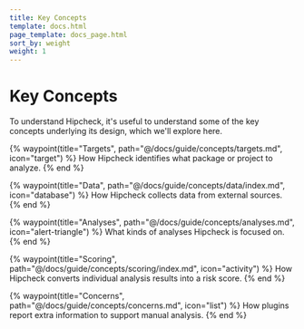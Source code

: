 ```yaml
---
title: Key Concepts
template: docs.html
page_template: docs_page.html
sort_by: weight
weight: 1
---
```


# Key Concepts

To understand Hipcheck, it's useful to understand some of the key concepts
underlying its design, which we'll explore here.


<div class="grid grid-cols-2 gap-8 mt-8">

{% waypoint(title="Targets", path="@/docs/guide/concepts/targets.md", icon="target") %}
How Hipcheck identifies what package or project to analyze.
{% end %}

{% waypoint(title="Data", path="@/docs/guide/concepts/data/index.md", icon="database") %}
How Hipcheck collects data from external sources.
{% end %}

{% waypoint(title="Analyses", path="@/docs/guide/concepts/analyses.md", icon="alert-triangle") %}
What kinds of analyses Hipcheck is focused on.
{% end %}

{% waypoint(title="Scoring", path="@/docs/guide/concepts/scoring/index.md", icon="activity") %}
How Hipcheck converts individual analysis results into a risk score.
{% end %}

{% waypoint(title="Concerns", path="@/docs/guide/concepts/concerns.md", icon="list") %}
How plugins report extra information to support manual analysis.
{% end %}

</div>
